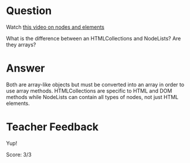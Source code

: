 # Question
Watch [this video on nodes and elements](https://www.youtube.com/watch?v=rhvec8cXLlo)

What is the difference between an HTMLCollections and NodeLists? Are they arrays?

# Answer
Both are array-like objects but must be converted into an array in order to use array methods. HTMLCollections are specific to HTML and DOM methods while NodeLists can contain all types of nodes, not just HTML elements.

# Teacher Feedback

Yup!

Score: 3/3